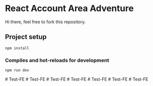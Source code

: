# React Account Area Adventure

Hi there, feel free to fork this repository.

## Project setup

```
npm install
```

### Compiles and hot-reloads for development

```
npm run dev
```
#   T e s t - F E  
 #   T e s t - F E  
 #   T e s t - F E  
 #   T e s t - F E  
 #   T e s t - F E  
 #   T e s t - F E  
 #   T e s t - F E  
 